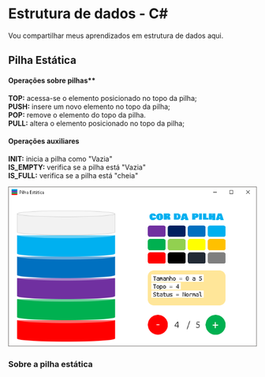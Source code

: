 # Estrutura de dados - C#
Vou compartilhar meus aprendizados em estrutura de dados aqui.

## Pilha Estática  

#### Operações sobre pilhas** 

**TOP:** acessa-se o elemento posicionado no topo da pilha;   
**PUSH:** insere um novo elemento no topo da pilha;   
**POP:** remove o elemento do topo da pilha.   
**PULL:** altera o elemento posicionado no topo da pilha;   

#### Operações auxiliares 

**INIT:** inicia a pilha como "Vazia"   
**IS_EMPTY:** verifica se a pilha está "Vazia"   
**IS_FULL:** verifica se a pilha está "cheia"   

![Tela Inicial do programa](https://github.com/gabrielogregorio/estrutura_de_dados/blob/master/PilhaEstaticaVisual/tela.png)
### Sobre a pilha estática
